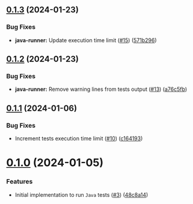## [0.1.3](https://github.com/upb-code-labs/tests-microservice/compare/v0.1.2...v0.1.3) (2024-01-23)


### Bug Fixes

* **java-runner:** Update execution time limit ([#15](https://github.com/upb-code-labs/tests-microservice/issues/15)) ([571b296](https://github.com/upb-code-labs/tests-microservice/commit/571b296f860cb11b732b384a2ce54e6a4426dae0))



## [0.1.2](https://github.com/upb-code-labs/tests-microservice/compare/v0.1.1...v0.1.2) (2024-01-23)


### Bug Fixes

* **java-runner:** Remove warning lines from tests output ([#13](https://github.com/upb-code-labs/tests-microservice/issues/13)) ([a76c5fb](https://github.com/upb-code-labs/tests-microservice/commit/a76c5fbd1b47fe9a41e2c26b1c69e3abe1ed902b))



## [0.1.1](https://github.com/upb-code-labs/tests-microservice/compare/v0.1.0...v0.1.1) (2024-01-06)


### Bug Fixes

* Increment tests execution time limit ([#10](https://github.com/upb-code-labs/tests-microservice/issues/10)) ([c164193](https://github.com/upb-code-labs/tests-microservice/commit/c1641933bc1386529c6565d107bb0bce7202208e))



# [0.1.0](https://github.com/upb-code-labs/tests-microservice/compare/48c8a14aea266e3a7748009bb5ba72e6043f2be7...v0.1.0) (2024-01-05)


### Features

* Initial implementation to run `Java` tests ([#3](https://github.com/upb-code-labs/tests-microservice/issues/3)) ([48c8a14](https://github.com/upb-code-labs/tests-microservice/commit/48c8a14aea266e3a7748009bb5ba72e6043f2be7))



